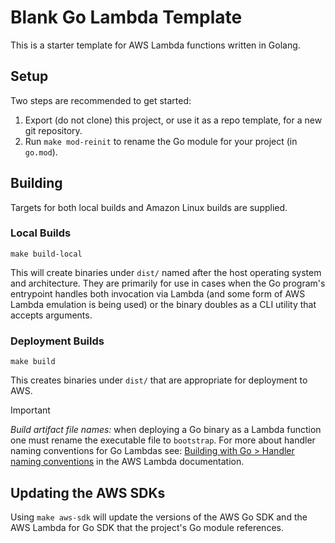 # Blank Go Lambda Template

This is a starter template for AWS Lambda functions written in Golang.

## Setup

Two steps are recommended to get started:

1. Export (do not clone) this project, or use it as a repo template, for a new
   git repository.
2. Run `make mod-reinit` to rename the Go module for your project (in `go.mod`).

## Building

Targets for both local builds and Amazon Linux builds are supplied.

### Local Builds

```make build-local```

This will create binaries under `dist/` named after the host operating system
and architecture. They are primarily for use in cases when the Go program's
entrypoint handles both invocation via Lambda (and some form of AWS Lambda emulation
is being used) or the binary doubles as a CLI utility that accepts arguments.

### Deployment Builds

```make build```

This creates binaries under `dist/` that are appropriate for deployment to AWS.

> [!IMPORTANT]
>
> *Build artifact file names:* when deploying a Go binary as a Lambda function one must rename
> the executable file to `bootstrap`. For more about handler naming conventions for Go Lambdas see:
> [Building with Go > Handler naming conventions](https://docs.aws.amazon.com/lambda/latest/dg/golang-handler.html#golang-handler-naming)
> in the AWS Lambda documentation.

## Updating the AWS SDKs

Using `make aws-sdk` will update the versions of the AWS Go SDK and the AWS Lambda for Go
SDK that the project's Go module references.
